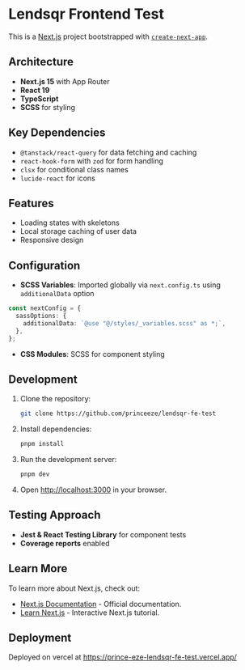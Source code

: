 # Lendsqr Frontend Test

This is a [Next.js](https://nextjs.org) project bootstrapped with [`create-next-app`](https://nextjs.org/docs/app/api-reference/cli/create-next-app).

## Architecture

- **Next.js 15** with App Router
- **React 19**
- **TypeScript**
- **SCSS** for styling

## Key Dependencies

- `@tanstack/react-query` for data fetching and caching
- `react-hook-form` with `zod` for form handling
- `clsx` for conditional class names
- `lucide-react` for icons

## Features

- Loading states with skeletons
- Local storage caching of user data
- Responsive design

## Configuration

- **SCSS Variables**: Imported globally via `next.config.ts` using `additionalData` option

```ts
const nextConfig = {
  sassOptions: {
    additionalData: `@use "@/styles/_variables.scss" as *;`,
  },
};
```

- **CSS Modules**: SCSS for component styling

## Development

1. Clone the repository:

   ```bash
   git clone https://github.com/princeeze/lendsqr-fe-test
   ```

2. Install dependencies:

   ```bash
   pnpm install
   ```

3. Run the development server:

   ```bash
   pnpm dev
   ```

4. Open [http://localhost:3000](http://localhost:3000) in your browser.

## Testing Approach

- **Jest & React Testing Library** for component tests
- **Coverage reports** enabled

## Learn More

To learn more about Next.js, check out:

- [Next.js Documentation](https://nextjs.org/docs) - Official documentation.
- [Learn Next.js](https://nextjs.org/learn) - Interactive Next.js tutorial.

## Deployment

Deployed on vercel at https://prince-eze-lendsqr-fe-test.vercel.app/

